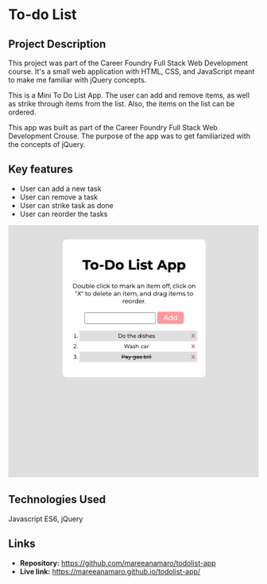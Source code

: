 # To-do List

## Project Description
This project was part of the Career Foundry Full Stack Web Development course. It's a small web application with HTML, CSS, and JavaScript meant to make me familiar with jQuery concepts.

This is a Mini To Do List App. The user can add and remove items, as well as strike through items from the list. Also, the items on the list can be ordered.

This app was built as part of the Career Foundry Full Stack Web Development Crouse. The purpose of the app was to get familiarized with the concepts of jQuery.

## Key features
* User can add a new task
* User can remove a task
* User can strike task as done
* User can reorder the tasks

![Screenshot showing the To-Do list.](./screenshot.png)

## Technologies Used
Javascript ES6, jQuery

## Links
* **Repository:** https://github.com/mareeanamaro/todolist-app
* **Live link:** https://mareeanamaro.github.io/todolist-app/ 
